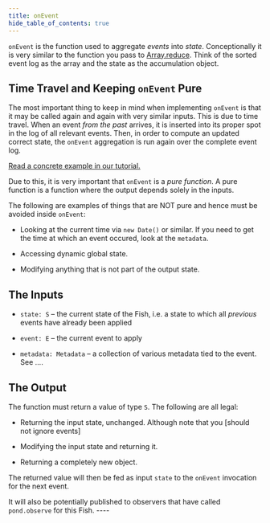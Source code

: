 ```yaml
---
title: onEvent
hide_table_of_contents: true
---
```


`onEvent` is the function used to aggregate _events_ into _state_. Conceptionally it is very similar
to the function you pass to
[Array.reduce](https://developer.mozilla.org/en-US/docs/Web/JavaScript/Reference/Global_Objects/Array/reduce). Think
of the sorted event log as the array and the state as the accumulation object.

## Time Travel and Keeping `onEvent` Pure

The most important thing to keep in mind when implementing `onEvent` is that it may be called again
and again with very similar inputs. This is due to time travel. When an event _from the past_
arrives, it is inserted into its proper spot in the log of all relevant events. Then, in order to
compute an updated correct state, the `onEvent` aggregation is run again over the complete event
log.

[Read a concrete example in our tutorial.]()

Due to this, it is very important that `onEvent` is a _pure function_. A pure function is a function
where the output depends solely in the inputs.

The following are examples of things that are NOT pure and hence must be avoided inside `onEvent`:

- Looking at the current time via `new Date()` or similar. If you need to get the time at which an
  event occured, look at the `metadata`.
  
- Accessing dynamic global state.

- Modifying anything that is not part of the output state. 




## The Inputs

- `state: S` – the current state of the Fish, i.e. a state to which all _previous_ events have
  already been applied
  
- `event: E` – the current event to apply

- `metadata: Metadata` – a collection of various metadata tied to the event. See ....

## The Output

The function must return a value of type `S`. The following are all legal:

- Returning the input state, unchanged. Although note that you [should not ignore events]

- Modifying the input state and returning it.

- Returning a completely new object.

The returned value will then be fed as input `state` to the `onEvent` invocation for the next
event.

It will also be potentially published to observers that have called `pond.observe` for this
Fish. ----



